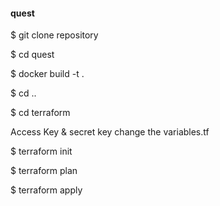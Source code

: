 #### quest


$ git clone repository 


$ cd quest


$ docker build -t <imagename> .


$ cd ..


$ cd terraform

Access Key & secret key change the variables.tf

$ terraform init 


$ terraform plan 


$ terraform apply
